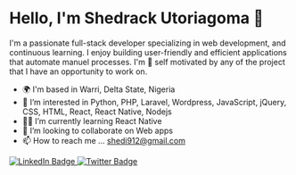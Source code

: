# Hello, I'm Shedrack Utoriagoma 👋 
I'm a passionate full-stack developer specializing in web development, and continuous learning. I enjoy building user-friendly and efficient applications that automate manuel processes. I'm :100: self motivated by any of the project that I have an opportunity to work on.

- :earth_africa: I'm based in Warri, Delta State, Nigeria
- 👀 I’m interested in Python, PHP, Laravel, Wordpress, JavaScript, jQuery, CSS, HTML, React, React Native, Nodejs
- :man_student: I’m currently learning React Native
- 💞️ I’m looking to collaborate on Web apps
- 📫 How to reach me ... shedi912@gmail.com

<div id="badges">
  <a href="https://www.linkedin.com/in/shedi912">
    <img src="https://img.shields.io/badge/LinkedIn-blue?style=for-the-badge&logo=linkedin&logoColor=white" alt="LinkedIn Badge"/>
  </a>
  <a href="https://x.com/shedi912">
    <img src="https://img.shields.io/badge/Twitter-blue?style=for-the-badge&logo=twitter&logoColor=white" alt="Twitter Badge"/>
  </a>
</div>

